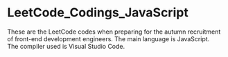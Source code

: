 # LeetCode_Codings_JavaScript
These are the LeetCode codes when preparing for the autumn recruitment of front-end development engineers.
The main language is JavaScript.<br>
The compiler used is Visual Studio Code.<br>

